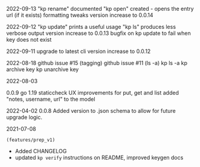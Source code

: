 2022-09-13
    "kp rename" documented
    "kp open" created - opens the entry url (if it exists)
    formatting tweaks
    version increase to 0.0.14

2022-09-12
    "kp update" prints a useful usage
    "kp ls" produces less verbose output
    version increase to 0.0.13
    bugfix on kp update to fail when key does not exist

2022-09-11
    upgrade to latest cli
    version increase to 0.0.12

2022-08-18
    github issue #15 (tagging)
    github issue #11 (ls -a)
    kp ls -a
    kp archive key
    kp unarchive key

2022-08-03

0.0.9
go 1.19
staticcheck
UX improvements for put, get and list
added "notes, username, url" to the model

2022-04-02
0.0.8
Added version to .json schema to allow for future upgrade logic.

2021-07-08

`(features/prep_v1)`

- Added CHANGELOG
- updated `kp verify` instructions on README, improved keygen docs

